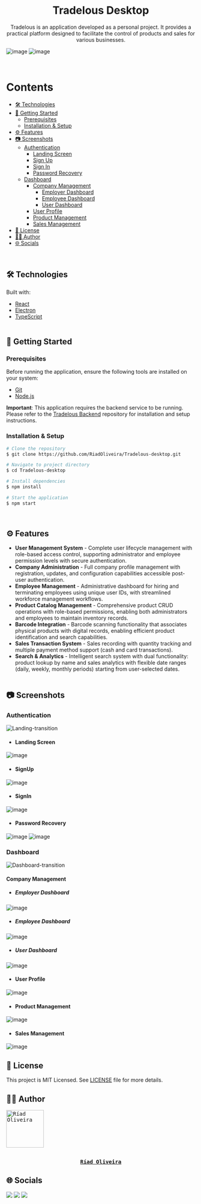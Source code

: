 <h1 align="center">Tradelous Desktop</h1>

<p align="center">
  Tradelous is an application developed as a personal project. It provides a practical platform designed to facilitate the control of products and sales for various businesses.
</p>

![image](https://user-images.githubusercontent.com/69125013/147826010-25e9ef50-474a-49a8-b486-3ead4bed8105.png)
![image](https://img.shields.io/github/license/RiadOliveira/Tradelous-frontend-desktop)

<br/>

Contents
=================
<!--ts-->
   * [🛠️ Technologies](#technologies)
   * [🚀 Getting Started](#getting-started)
      * [Prerequisites](#prerequisites)
      * [Installation & Setup](#setup)
   * [⚙️ Features](#features)
   * [📷 Screenshots](#screenshots)
      * [Authentication](#authentication)
        * [Landing Screen](#landing)
        * [Sign Up](#sign-up)
        * [Sign In](#sign-in)
        * [Password Recovery](#password-recovery)
      * [Dashboard](#dashboard)
        * [Company Management](#company) 
          * [Employer Dashboard](#company-employer)
          * [Employee Dashboard](#company-employee)
          * [User Dashboard](#company-user)
        * [User Profile](#profile)
        * [Product Management](#products)
        * [Sales Management](#sales)
   * [📝 License](#license)
   * [👨‍💻 Author](#author)
   * [🌐 Socials](#socials)
<!--te-->
<br/>

<h2 id="technologies">🛠️ Technologies</h2>
Built with:

* [React](https://reactjs.org/)
* [Electron](https://www.electronjs.org/)
* [TypeScript](https://www.typescriptlang.org/) <br/><br/>

<h2 id="getting-started">🚀 Getting Started</h2>

<h3 id="prerequisites">Prerequisites</h3>

Before running the application, ensure the following tools are installed on your system:
* [Git](https://git-scm.com)
* [Node.js](https://nodejs.org/en/)

**Important**: This application requires the backend service to be running. Please refer to the [Tradelous Backend](https://github.com/RiadOliveira/Tradelous-backend) repository for installation and setup instructions.

<h3 id="setup">Installation & Setup</h3>
  
```bash
# Clone the repository
$ git clone https://github.com/RiadOliveira/Tradelous-desktop.git

# Navigate to project directory
$ cd Tradelous-desktop

# Install dependencies
$ npm install

# Start the application
$ npm start
```

<br/>

<h2 id="features">⚙️ Features</h2>

- **User Management System** - Complete user lifecycle management with role-based access control, supporting administrator and employee permission levels with secure authentication.
- **Company Administration** - Full company profile management with registration, updates, and configuration capabilities accessible post-user authentication.
- **Employee Management** - Administrative dashboard for hiring and terminating employees using unique user IDs, with streamlined workforce management workflows.
- **Product Catalog Management** - Comprehensive product CRUD operations with role-based permissions, enabling both administrators and employees to maintain inventory records.
- **Barcode Integration** - Barcode scanning functionality that associates physical products with digital records, enabling efficient product identification and search capabilities.
- **Sales Transaction System** - Sales recording with quantity tracking and multiple payment method support (cash and card transactions).
- **Search & Analytics** - Intelligent search system with dual functionality: product lookup by name and sales analytics with flexible date ranges (daily, weekly, monthly periods) starting from user-selected dates. <br/><br/>

<h2 id="screenshots">📷 Screenshots</h2>

<h3 id="authentication">Authentication</h3>

![Landing-transition](https://user-images.githubusercontent.com/69125013/148226991-258b5e0c-93b6-4800-ae37-f431eeffe7e2.gif)

- <h4 id="landing">Landing Screen</h4>

![image](https://user-images.githubusercontent.com/69125013/147825665-aff715c5-473f-475f-964e-9657411c5313.png)

- <h4 id="sign-up">SignUp</h4>

![image](https://user-images.githubusercontent.com/69125013/148123918-ca63c481-98d6-4517-a7d4-f5a89546bdc0.png)

- <h4 id="sign-in">SignIn</h4>

![image](https://user-images.githubusercontent.com/69125013/147825769-131d2aad-e4f4-4f89-9259-0e255fbf6ae6.png)

- <h4 id="password-recovery">Password Recovery</h4>

![image](https://user-images.githubusercontent.com/69125013/147825808-ad1b14ff-51a2-4ecc-8d6e-5e1f315a8a12.png)
![image](https://user-images.githubusercontent.com/69125013/148124121-6f14aab9-eadd-4c50-ac0d-b79f86a3206e.png)

<h3 id="dashboard">Dashboard</h3>
  
![Dashboard-transition](https://user-images.githubusercontent.com/69125013/148225486-c60a203b-2799-4a5b-86ae-f3f314c7e605.gif)

<h4 id="company">Company Management</h4>

- <h5 id="company-employer">Employer Dashboard</h5>

![image](https://user-images.githubusercontent.com/69125013/147825927-cabeddf6-f544-4aed-808a-ab2a1701d80b.png)

- <h5 id="company-employee">Employee Dashboard</h5>

![image](https://user-images.githubusercontent.com/69125013/147826456-0737cf42-6836-4ba4-8abc-90b3ccfae628.png)

- <h5 id="company-user">User Dashboard</h5>

![image](https://user-images.githubusercontent.com/69125013/147827544-8ad91f31-40f5-4cc8-add4-37854ad8cf6e.png)

- <h4 id="profile">User Profile</h4>

![image](https://user-images.githubusercontent.com/69125013/147825972-7dd9d435-fc7f-4074-98ec-379920fa977f.png)

- <h4 id="products">Product Management</h4>

![image](https://user-images.githubusercontent.com/69125013/147826010-25e9ef50-474a-49a8-b486-3ead4bed8105.png)

- <h4 id="sales">Sales Management</h4>

![image](https://user-images.githubusercontent.com/69125013/147826176-79d6cf9a-9b0c-4369-8596-2f4bd7f3be20.png)

<h2 id="license">📝 License</h2>
This project is MIT Licensed. See <a href="https://github.com/RiadOliveira/Tradelous-desktop/blob/main/LICENSE">LICENSE</a> file for more details.

<br/>

<h2 id="author">👨‍💻 Author</h2>

<kbd>
  <a href="https://github.com/RiadOliveira">
    <img src="https://avatars.githubusercontent.com/u/69125013?v=4" width="100" alt="Ríad Oliveira"/>
    <br/><br/>
    <p align="center"><b>Ríad Oliveira</b></p>
  </a>
</kbd>

## 🌐 Socials

<div id="socials">
  <a href = "mailto:riad.oliveira@hotmail.com"><img class="badge" src="https://img.shields.io/badge/Microsoft_Outlook-0078D4?style=for-the-badge&logo=microsoft-outlook&logoColor=white" target="_blank"/></a>
  <a href = "mailto:riad.oliveira@gmail.com"><img class="badge" src="https://img.shields.io/badge/Gmail-D14836?style=for-the-badge&logo=gmail&logoColor=white" target="_blank"/></a>
  <a href="https://www.linkedin.com/in/ríad-oliveira" target="_blank"><img class="badge" src="https://img.shields.io/badge/-LinkedIn-%230077B5?style=for-the-badge&logo=linkedin&logoColor=white" target="_blank"/></a>
</div>
